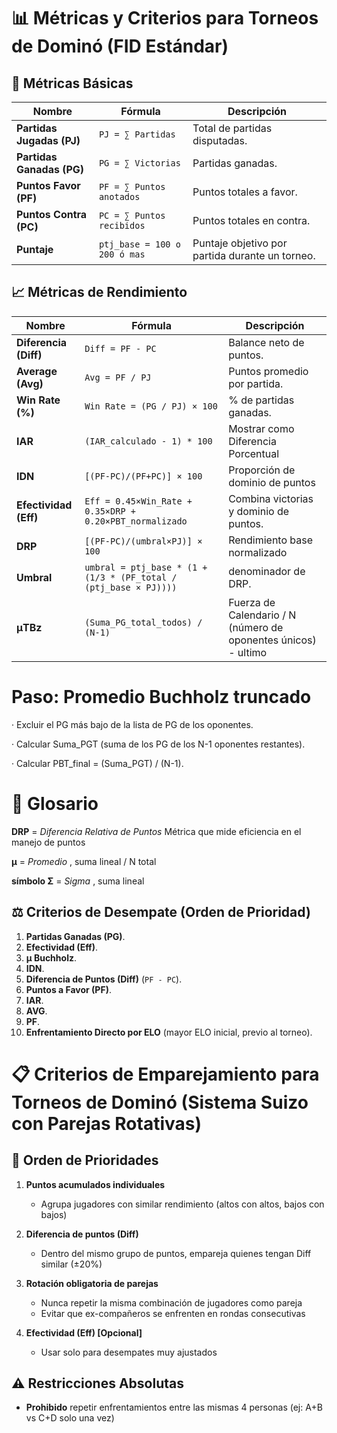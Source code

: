 # 📊 Métricas y Criterios para Torneos de Dominó (FID Estándar)

## 🔢 Métricas Básicas
| **Nombre**            | **Fórmula**                          | **Descripción**                                  |
|-----------------------|--------------------------------------|------------------------------------------------|
| **Partidas Jugadas (PJ)** | `PJ = ∑ Partidas`                | Total de partidas disputadas.                  |
| **Partidas Ganadas (PG)** | `PG = ∑ Victorias`               | Partidas ganadas.                              |
| **Puntos Favor (PF)**    | `PF = ∑ Puntos anotados`         | Puntos totales a favor.                        |
| **Puntos Contra (PC)**   | `PC = ∑ Puntos recibidos`        | Puntos totales en contra.                      |
| **Puntaje**   | `ptj_base = 100 o 200 ó mas`        | Puntaje objetivo por partida durante un torneo.            |

## 📈 Métricas de Rendimiento
| **Nombre**            | **Fórmula**                          | **Descripción**                                  |
|-----------------------|--------------------------------------|------------------------------------------------|
| **Diferencia (Diff)** | `Diff = PF - PC`                   | Balance neto de puntos.                        |
| **Average (Avg)**     | `Avg = PF / PJ`                    | Puntos promedio por partida.                   |
| **Win Rate (%)**      | `Win Rate = (PG / PJ) × 100`       | % de partidas ganadas.                         |
| **IAR**   | `(IAR_calculado - 1) * 100`                     | Mostrar como Diferencia Porcentual    |
| **IDN**   | `[(PF-PC)/(PF+PC)] × 100`                       | Proporción de dominio de puntos            |
| **Efectividad (Eff)** | `Eff = 0.45×Win_Rate + 0.35×DRP + 0.20×PBT_normalizado` | Combina victorias y dominio de puntos.        |
| **DRP**         | `[(PF-PC)/(umbral×PJ)] × 100`                                 | Rendimiento base normalizado               |
| **Umbral** | `umbral = ptj_base * (1 + (1/3 * (PF_total / (ptj_base × PJ))))` | denominador de DRP.        |
| **μTBz**      | `(Suma_PG_total_todos) / (N-1)`     | Fuerza de Calendario / N (número de oponentes únicos) - ultimo     |

# Paso: Promedio Buchholz truncado
·  Excluir el PG más bajo de la lista de PG de los oponentes.

·	Calcular Suma_PGT (suma de los PG de los N-1 oponentes restantes).

·	Calcular PBT_final = (Suma_PGT) / (N-1).



# 📌 Glosario

**DRP** = *Diferencia Relativa de Puntos* Métrica que mide eficiencia en el manejo de puntos

**μ** = *Promedio* , suma lineal / N total

**símbolo Σ** = *Sigma* , suma lineal   
 

## ⚖️ Criterios de Desempate (Orden de Prioridad)
1. **Partidas Ganadas (PG)**.  
2. **Efectividad (Eff)**.  
4. **μ Buchholz**.  
4. **IDN**.  
3. **Diferencia de Puntos (Diff)** (`PF - PC`).  
4. **Puntos a Favor (PF)**.  
4. **IAR**.  
4. **AVG**.  
4. **PF**.  
5. **Enfrentamiento Directo por ELO** (mayor ELO inicial, previo al torneo).  

# 📋 Criterios de Emparejamiento para Torneos de Dominó (Sistema Suizo con Parejas Rotativas)

## 🔄 Orden de Prioridades
1. **Puntos acumulados individuales**  
   - Agrupa jugadores con similar rendimiento (altos con altos, bajos con bajos)

2. **Diferencia de puntos (Diff)**  
   - Dentro del mismo grupo de puntos, empareja quienes tengan Diff similar (±20%)

3. **Rotación obligatoria de parejas**  
   - Nunca repetir la misma combinación de jugadores como pareja
   - Evitar que ex-compañeros se enfrenten en rondas consecutivas

4. **Efectividad (Eff) [Opcional]**  
   - Usar solo para desempates muy ajustados

## ⚠️ Restricciones Absolutas
- **Prohibido** repetir enfrentamientos entre las mismas 4 personas (ej: A+B vs C+D solo una vez)
